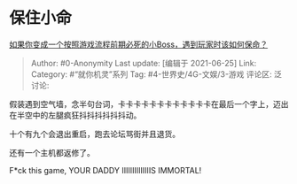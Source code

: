 # 保住小命
[如果你变成一个按照游戏流程前期必死的小Boss，遇到玩家时该如何保命？](https://www.zhihu.com/question/366297744/answer/987671996)

> Author: #0-Anonymity
> Last update: [编辑于 2021-06-25]
> Link:
> Category: #“就你机灵”系列
> Tag: #4-世界史/4G-文娱/3-游戏
> 评论区:
> 泛讨论:

假装遇到空气墙，念半句台词，卡卡卡卡卡卡卡卡卡卡卡卡在最后一个字上，迈出在半空中的左腿疯狂抖抖抖抖抖抖动。

十个有九个会退出重启，跑去论坛骂街并且退货。

还有一个主机都返修了。

F*ck this game, YOUR DADDY IIIIIIIIIIIIIIS IMMORTAL!
